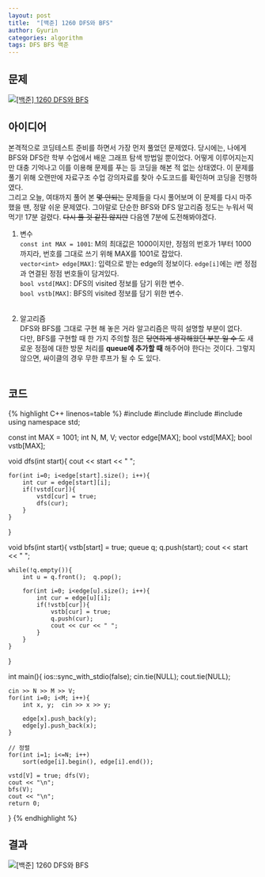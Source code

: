 ```yaml
---
layout: post
title:  "[백준] 1260 DFS와 BFS"
author: Gyurin
categories: algorithm
tags: DFS BFS 백준
---
```



## 문제
<a href="https://www.acmicpc.net/problem/1260" target="blank">
  <img src="{{site.baseurl}}/assets/algorithm/BOJ-1260-problem.png" title="[백준] 1260 DFS와 BFS">
</a>

## 아이디어
본격적으로 코딩테스트 준비를 하면서 가장 먼저 풀었던 문제였다. 당시에는, 나에게 BFS와 DFS란 학부 수업에서 배운 그래프 탐색 방법일 뿐이었다. 어떻게 이루어지는지만 대충 기억나고 이를 이용해 문제를 푸는 등 코딩을 해본 적 없는 상태였다. 이 문제를 풀기 위해 오랜만에 자료구조 수업 강의자료를 찾아 수도코드를 확인하며 코딩을 진행하였다.<br>
그리고 오늘, 여태까지 풀어 본 ~~몇 안되는~~ 문제들을 다시 풀어보며 이 문제를 다시 마주했을 땐, 정말 쉬운 문제였다. 그야말로 단순한 BFS와 DFS 알고리즘 정도는 누워서 떡 먹기! 17분 걸렸다. ~~다시 풀 것 같진 않지만~~ 다음엔 7분에 도전해봐야겠다.

1. 변수 <br>
    `const int MAX = 1001`: M의 최대값은 1000이지만, 정점의 번호가 1부터 1000까지라, 번호를 그대로 쓰기 위해 MAX를 1001로 잡았다.<br>
    `vector<int> edge[MAX]`: 입력으로 받는 edge의 정보이다. `edge[i]`에는 i번 정점과 연결된 정점 번호들이 담겨있다.<br>
    `bool vstd[MAX]`: DFS의 visited 정보를 담기 위한 변수.<br>
    `bool vstb[MAX]`: BFS의 visited 정보를 담기 위한 변수.<br><br>

2. 알고리즘<br>
    DFS와 BFS를 그대로 구현 해 놓은 거라 알고리즘은 딱히 설명할 부분이 없다.<br>
    다만, BFS를 구현할 때 한 가지 주의할 점은 ~~당연하게 생각해왔던 부분 일 수 도~~ 새로운 정점에 대한 방문 처리를 <b>queue에 추가할 때</b> 해주어야 한다는 것이다. 그렇지 않으면, 싸이클의 경우 무한 루프가 될 수 도 있다.<br><br>


## 코드

{% highlight C++ linenos=table %}
#include <iostream>
#include <vector>
#include <queue>
#include <algorithm>
using namespace std;

const int MAX = 1001;
int N, M, V;
vector<int> edge[MAX];
bool vstd[MAX];
bool vstb[MAX];

void dfs(int start){
    cout << start << " ";

    for(int i=0; i<edge[start].size(); i++){
        int cur = edge[start][i];
        if(!vstd[cur]){
            vstd[cur] = true;
            dfs(cur);
        }
    }
}

void bfs(int start){
    vstb[start] = true;
    queue<int> q;
    q.push(start);
    cout << start << " ";

    while(!q.empty()){
        int u = q.front();  q.pop();

        for(int i=0; i<edge[u].size(); i++){
            int cur = edge[u][i];
            if(!vstb[cur]){
                vstb[cur] = true;
                q.push(cur);
                cout << cur << " ";
            }
        }
    }
}

int main(){
    ios::sync_with_stdio(false);
    cin.tie(NULL);  cout.tie(NULL);

    cin >> N >> M >> V;
    for(int i=0; i<M; i++){
        int x, y;  cin >> x >> y;

        edge[x].push_back(y);
        edge[y].push_back(x);
    }

    // 정렬
    for(int i=1; i<=N; i++)
        sort(edge[i].begin(), edge[i].end());

    vstd[V] = true; dfs(V);
    cout << "\n";
    bfs(V);
    cout << "\n";
    return 0;
}
{% endhighlight %}

## 결과
<img src="{{site.baseurl}}/assets/algorithm/BOJ-1260-result.png" title="[백준] 1260 DFS와 BFS">
